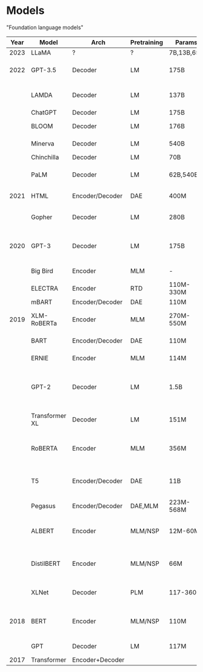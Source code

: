 # Models

"Foundation language models"

| Year | Model          | Arch            | Pretraining | Params     | Applications                                      |
| ---- | -------------- | --------------- | ----------- | ---------- | ------------------------------------------------- |
| 2023 | LLaMA          | ?               | ?           | 7B,13B,65B | ?                                                 |
| 2022 | GPT-3.5        | Decoder         | LM          | 175B       | Code generation, dialog                           |
|      | LAMDA          | Decoder         | LM          | 137B       | General language modelling                        |
|      | ChatGPT        | Decoder         | LM          | 175B       | Dialog                                            |
|      | BLOOM          | Decoder         | LM          | 176B       | Code generation                                   |
|      | Minerva        | Decoder         | LM          | 540B       | Mathematical reasoning                            |
|      | Chinchilla     | Decoder         | LM          | 70B        | Dialog                                            |
|      | PaLM           | Decoder         | LM          | 62B,540B   | (general language tasks)                          |
| 2021 | HTML           | Encoder/Decoder | DAE         | 400M       | HTML prompting                                    |
|      | Gopher         | Decoder         | LM          | 280B       | General language modelling                        |
| 2020 | GPT-3          | Decoder         | LM          | 175B       | Code generation, audio generation                 |
|      | Big Bird       | Encoder         | MLM         | -          | Longer sequence                                   |
|      | ELECTRA        | Encoder         | RTD         | 110M-330M  | Longer sequence                                   |
|      | mBART          | Encoder/Decoder | DAE         | 110M       | Translation                                       |
| 2019 | XLM-RoBERTa    | Encoder         | MLM         | 270M-550M  | Translation, cross-lingual tasks                  |
|      | BART           | Encoder/Decoder | DAE         | 110M       | Text generation                                   |
|      | ERNIE          | Encoder         | MLM         | 114M       | Entity recognition                                |
|      | GPT-2          | Decoder         | LM          | 1.5B       | Text generation, (general language tasks)         |
|      | Transformer XL | Decoder         | LM          | 151M       | (general language tasks)                          |
|      | RoBERTA        | Encoder         | MLM         | 356M       | Language understading, question answering         |
|      | T5             | Encoder/Decoder | DAE         | 11B        | MT, question answering, abstractive summarisation |
|      | Pegasus        | Encoder/Decoder | DAE,MLM     | 223M-568M  | Summarisation                                     |
|      | ALBERT         | Encoder         | MLM/NSP     | 12M-60M    | Language understading, question answering         |
|      | DistilBERT     | Encoder         | MLM/NSP     | 66M        | Language understading, question answering         |
|      | XLNet          | Decoder         | PLM         | 117-360M   | (general language tasks)                          |
| 2018 | BERT           | Encoder         | MLM/NSP     | 110M       | Language understading, question answering         |
|      | GPT            | Decoder         | LM          | 117M       | Text generation                                   |
| 2017 | Transformer    | Encoder+Decoder |             |            |
